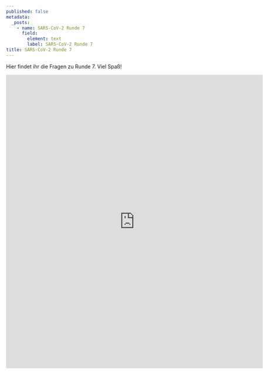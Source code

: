 ```yaml
---
published: false
metadata:
  _posts:
    - name: SARS-CoV-2 Runde 7
      field:
        element: text
        label: SARS-CoV-2 Runde 7
title: SARS-CoV-2 Runde 7
---
```

Hier findet ihr die Fragen zu Runde 7. Viel Spaß!

<iframe src="https://forms.gle/1kGQ3sr4U3FWfWH39" width="700" height="800" frameborder="0" marginheight="0" marginwidth="10"></iframe>

